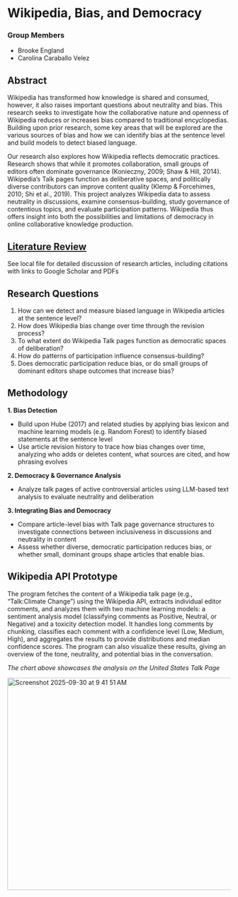 # Wikipedia, Bias, and Democracy
### Group Members
- Brooke England
- Carolina Caraballo Velez
## Abstract
Wikipedia has transformed how knowledge is shared and consumed, however, it also raises important questions about
neutrality and bias. This research seeks to investigate how the collaborative nature and openness of Wikipedia reduces
or increases bias compared to traditional encyclopedias. Building upon prior research, some key areas that will be explored 
are the various sources of bias and how we can identify bias at the sentence level and build models to detect biased language.

Our research also explores how Wikipedia reflects democratic practices. Research shows that while it promotes collaboration, small groups of editors often dominate governance (Konieczny, 2009; Shaw & Hill, 2014). Wikipedia’s Talk pages function as deliberative spaces, and politically diverse contributors can improve content quality (Klemp & Forcehimes, 2010; Shi et al., 2019). This project analyzes Wikipedia data to assess neutrality in discussions, examine consensus-building, study governance of contentious topics, and evaluate participation patterns. Wikipedia thus offers insight into both the possibilities and limitations of democracy in online collaborative knowledge production.
## [Literature Review](literature-review.md)

See local file for detailed discussion of research articles, including citations with links to Google Scholar and PDFs

## Research Questions
1. How can we detect and measure biased language in Wikipedia articles at the sentence level?
2. How does Wikipedia bias change over time through the revision process?
3. To what extent do Wikipedia Talk pages function as democratic spaces of deliberation?
4. How do patterns of participation influence consensus-building?
5. Does democratic participation reduce bias, or do small groups of dominant editors shape outcomes that increase bias?

## Methodology
**1. Bias Detection**
- Build upon Hube (2017) and related studies by applying bias lexicon and machine learning models (e.g. Random Forest) to identify biased statements at the sentence level
- Use article revision history to trace how bias changes over time, analyzing who adds or deletes content, what sources are cited, and how phrasing evolves

**2. Democracy & Governance Analysis**
- Analyze talk pages of active controversial articles using LLM-based text analysis to evaluate neutrality and deliberation

**3. Integrating Bias and Democracy**
- Compare article-level bias with Talk page governance structures to investigate connections between inclusiveness in discussions and neutrality in content
- Assess whether diverse, democratic participation reduces bias, or whether small, dominant groups shape articles that enable bias.

## Wikipedia API Prototype

The program fetches the content of a Wikipedia talk page (e.g., “Talk:Climate Change”) using the Wikipedia API, extracts individual editor comments, and analyzes them with two machine learning models: a sentiment analysis model (classifying comments as Positive, Neutral, or Negative) and a toxicity detection model. It handles long comments by chunking, classifies each comment with a confidence level (Low, Medium, High), and aggregates the results to provide distributions and median confidence scores. The program can also visualize these results, giving an overview of the tone, neutrality, and potential bias in the conversation.

_The chart above showcases the analysis on the United States Talk Page_

<img width="1354" height="479" alt="Screenshot 2025-09-30 at 9 41 51 AM" src="https://github.com/user-attachments/assets/b4325c14-71e1-48f7-94a0-0a47d2714060" />

  
